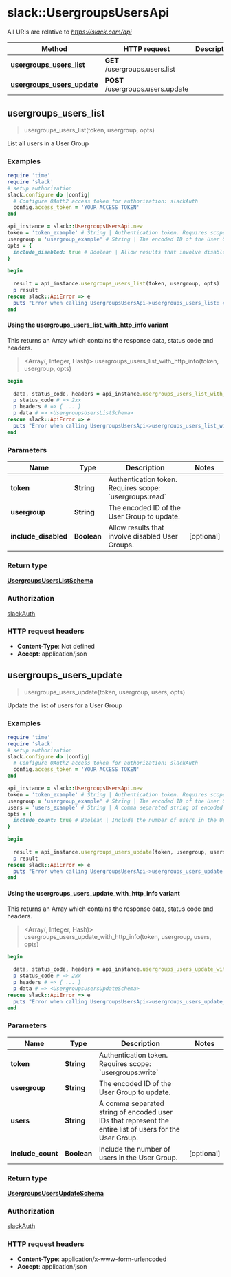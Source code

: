 # slack::UsergroupsUsersApi

All URIs are relative to *https://slack.com/api*

| Method | HTTP request | Description |
| ------ | ------------ | ----------- |
| [**usergroups_users_list**](UsergroupsUsersApi.md#usergroups_users_list) | **GET** /usergroups.users.list |  |
| [**usergroups_users_update**](UsergroupsUsersApi.md#usergroups_users_update) | **POST** /usergroups.users.update |  |


## usergroups_users_list

> <UsergroupsUsersListSchema> usergroups_users_list(token, usergroup, opts)



List all users in a User Group

### Examples

```ruby
require 'time'
require 'slack'
# setup authorization
slack.configure do |config|
  # Configure OAuth2 access token for authorization: slackAuth
  config.access_token = 'YOUR ACCESS TOKEN'
end

api_instance = slack::UsergroupsUsersApi.new
token = 'token_example' # String | Authentication token. Requires scope: `usergroups:read`
usergroup = 'usergroup_example' # String | The encoded ID of the User Group to update.
opts = {
  include_disabled: true # Boolean | Allow results that involve disabled User Groups.
}

begin
  
  result = api_instance.usergroups_users_list(token, usergroup, opts)
  p result
rescue slack::ApiError => e
  puts "Error when calling UsergroupsUsersApi->usergroups_users_list: #{e}"
end
```

#### Using the usergroups_users_list_with_http_info variant

This returns an Array which contains the response data, status code and headers.

> <Array(<UsergroupsUsersListSchema>, Integer, Hash)> usergroups_users_list_with_http_info(token, usergroup, opts)

```ruby
begin
  
  data, status_code, headers = api_instance.usergroups_users_list_with_http_info(token, usergroup, opts)
  p status_code # => 2xx
  p headers # => { ... }
  p data # => <UsergroupsUsersListSchema>
rescue slack::ApiError => e
  puts "Error when calling UsergroupsUsersApi->usergroups_users_list_with_http_info: #{e}"
end
```

### Parameters

| Name | Type | Description | Notes |
| ---- | ---- | ----------- | ----- |
| **token** | **String** | Authentication token. Requires scope: &#x60;usergroups:read&#x60; |  |
| **usergroup** | **String** | The encoded ID of the User Group to update. |  |
| **include_disabled** | **Boolean** | Allow results that involve disabled User Groups. | [optional] |

### Return type

[**UsergroupsUsersListSchema**](UsergroupsUsersListSchema.md)

### Authorization

[slackAuth](../README.md#slackAuth)

### HTTP request headers

- **Content-Type**: Not defined
- **Accept**: application/json


## usergroups_users_update

> <UsergroupsUsersUpdateSchema> usergroups_users_update(token, usergroup, users, opts)



Update the list of users for a User Group

### Examples

```ruby
require 'time'
require 'slack'
# setup authorization
slack.configure do |config|
  # Configure OAuth2 access token for authorization: slackAuth
  config.access_token = 'YOUR ACCESS TOKEN'
end

api_instance = slack::UsergroupsUsersApi.new
token = 'token_example' # String | Authentication token. Requires scope: `usergroups:write`
usergroup = 'usergroup_example' # String | The encoded ID of the User Group to update.
users = 'users_example' # String | A comma separated string of encoded user IDs that represent the entire list of users for the User Group.
opts = {
  include_count: true # Boolean | Include the number of users in the User Group.
}

begin
  
  result = api_instance.usergroups_users_update(token, usergroup, users, opts)
  p result
rescue slack::ApiError => e
  puts "Error when calling UsergroupsUsersApi->usergroups_users_update: #{e}"
end
```

#### Using the usergroups_users_update_with_http_info variant

This returns an Array which contains the response data, status code and headers.

> <Array(<UsergroupsUsersUpdateSchema>, Integer, Hash)> usergroups_users_update_with_http_info(token, usergroup, users, opts)

```ruby
begin
  
  data, status_code, headers = api_instance.usergroups_users_update_with_http_info(token, usergroup, users, opts)
  p status_code # => 2xx
  p headers # => { ... }
  p data # => <UsergroupsUsersUpdateSchema>
rescue slack::ApiError => e
  puts "Error when calling UsergroupsUsersApi->usergroups_users_update_with_http_info: #{e}"
end
```

### Parameters

| Name | Type | Description | Notes |
| ---- | ---- | ----------- | ----- |
| **token** | **String** | Authentication token. Requires scope: &#x60;usergroups:write&#x60; |  |
| **usergroup** | **String** | The encoded ID of the User Group to update. |  |
| **users** | **String** | A comma separated string of encoded user IDs that represent the entire list of users for the User Group. |  |
| **include_count** | **Boolean** | Include the number of users in the User Group. | [optional] |

### Return type

[**UsergroupsUsersUpdateSchema**](UsergroupsUsersUpdateSchema.md)

### Authorization

[slackAuth](../README.md#slackAuth)

### HTTP request headers

- **Content-Type**: application/x-www-form-urlencoded
- **Accept**: application/json

